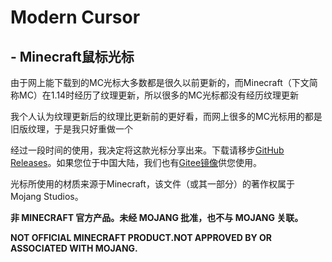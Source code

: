 # Modern Cursor 

## - Minecraft鼠标光标

由于网上能下载到的MC光标大多数都是很久以前更新的，而Minecraft（下文简称MC）在1.14时经历了纹理更新，所以很多的MC光标都没有经历纹理更新

我个人认为纹理更新后的纹理比更新前的更好看，而网上很多的MC光标用的都是旧版纹理，于是我只好重做一个

经过一段时间的使用，我决定将这款光标分享出来。下载请移步[GitHub Releases](https://github.com/idhaname/mcursor/releases/)。如果您位于中国大陆，我们也有[Gitee镜像](https://gitee.com/idhaname/mcursor/)供您使用。

光标所使用的材质来源于Minecraft，该文件（或其一部分）的著作权属于Mojang Studios。

**非 MINECRAFT 官方产品。未经 MOJANG 批准，也不与 MOJANG 关联。**

**NOT OFFICIAL MINECRAFT PRODUCT.NOT APPROVED BY OR ASSOCIATED WITH MOJANG.**
